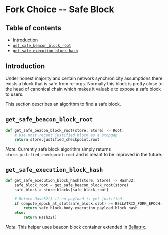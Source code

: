 # Fork Choice -- Safe Block

## Table of contents

<!-- mdformat-toc start --slug=github --no-anchors --maxlevel=6 --minlevel=2 -->

- [Introduction](#introduction)
- [`get_safe_beacon_block_root`](#get_safe_beacon_block_root)
- [`get_safe_execution_block_hash`](#get_safe_execution_block_hash)

<!-- mdformat-toc end -->

## Introduction

Under honest majority and certain network synchronicity assumptions
there exists a block that is safe from re-orgs. Normally this block is
pretty close to the head of canonical chain which makes it valuable
to expose a safe block to users.

This section describes an algorithm to find a safe block.

## `get_safe_beacon_block_root`

```python
def get_safe_beacon_block_root(store: Store) -> Root:
    # Use most recent justified block as a stopgap
    return store.justified_checkpoint.root
```
*Note*: Currently safe block algorithm simply returns `store.justified_checkpoint.root`
and is meant to be improved in the future.

## `get_safe_execution_block_hash`

```python
def get_safe_execution_block_hash(store: Store) -> Hash32:
    safe_block_root = get_safe_beacon_block_root(store)
    safe_block = store.blocks[safe_block_root]

    # Return Hash32() if no payload is yet justified
    if compute_epoch_at_slot(safe_block.slot) >= BELLATRIX_FORK_EPOCH:
        return safe_block.body.execution_payload.block_hash
    else:
        return Hash32()
```

*Note*: This helper uses beacon block container extended in [Bellatrix](../specs/bellatrix/beacon-chain.md).
